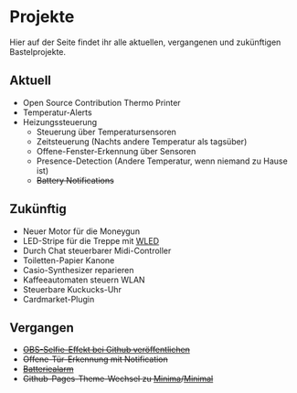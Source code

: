 # Projekte

Hier auf der Seite findet ihr alle aktuellen, vergangenen und zukünftigen Bastelprojekte.

## Aktuell
- Open Source Contribution Thermo Printer
- Temperatur-Alerts
- Heizungssteuerung
    - Steuerung über Temperatursensoren
    - Zeitsteuerung (Nachts andere Temperatur als tagsüber)
    - Offene-Fenster-Erkennung über Sensoren
    - Presence-Detection (Andere Temperatur, wenn niemand zu Hause ist)
    - ~~Battery Notifications~~

## Zukünftig
- Neuer Motor für die Moneygun
- LED-Stripe für die Treppe mit [WLED](https://kno.wled.ge/)
- Durch Chat steuerbarer Midi-Controller
- Toiletten-Papier Kanone
- Casio-Synthesizer reparieren
- Kaffeeautomaten steuern WLAN
- Steuerbare Kuckucks-Uhr
- Cardmarket-Plugin

## Vergangen
- ~~[OBS-Selfie-Effekt bei Github veröffentlichen](https://github.com/einfloh/polaroid-obs-plugin)~~
- ~~Offene-Tür-Erkennung mit Notification~~
- ~~[Batteriealarm](https://community.home-assistant.io/t/low-battery-level-detection-notification-for-all-battery-sensors/258664)~~
- ~~Github-Pages-Theme-Wechsel zu [Minima](https://github.com/jekyll/minima)/[Minimal](https://github.com/pages-themes/minimal)~~
